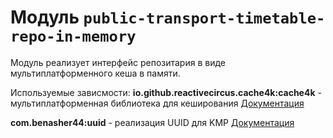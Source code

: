 # Модуль `public-transport-timetable-repo-in-memory`


Модуль реализует интерфейс репозитария в виде мультиплатформенного кеша в памяти.

Используемые зависмости:
**io.github.reactivecircus.cache4k:cache4k** - мультиплатформенная библиотека для кеширования [Документация](https://github.com/ReactiveCircus/cache4k)

**com.benasher44:uuid** - реализация UUID для KMP [Документация](https://github.com/benasher44/uuid)
